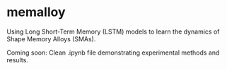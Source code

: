# memalloy
Using Long Short-Term Memory (LSTM) models to learn the dynamics of Shape Memory Alloys (SMAs).

Coming soon: Clean .ipynb file demonstrating experimental methods and results.
